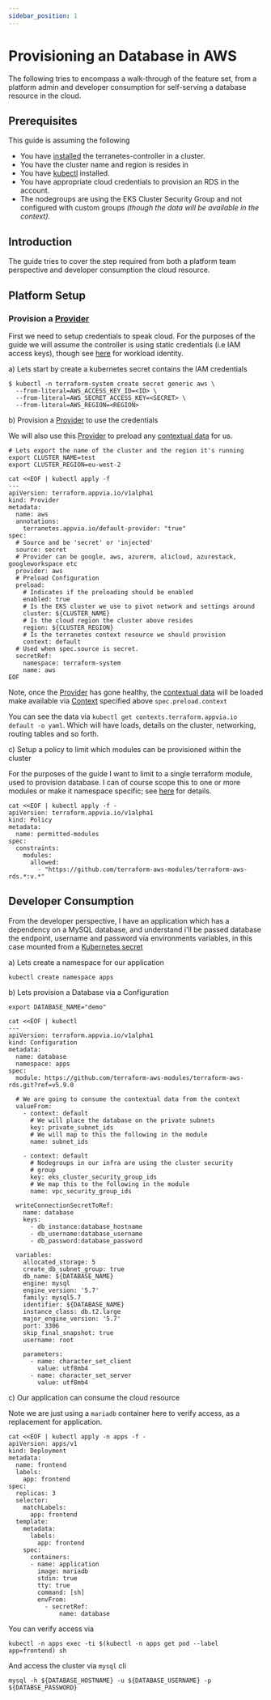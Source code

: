 ```yaml
---
sidebar_position: 1
---
```


# Provisioning an Database in AWS

The following tries to encompass a walk-through of the feature set, from a platform admin and developer consumption for self-serving a database resource in the cloud.

## Prerequisites

This guide is assuming the following

* You have [installed](../quick_start.md) the terranetes-controller in a cluster.
* You have the cluster name and region is resides in
* You have [kubectl](https://kubernetes.io/docs/tasks/tools/#kubectl) installed.
* You have appropriate cloud credentials to provision an RDS in the account.
* The nodegroups are using the EKS Cluster Security Group and not configured with custom groups _(though the data will be available in the context)_.

## Introduction

The guide tries to cover the step required from both a platform team perspective and developer consumption the cloud resource.

## Platform Setup

### Provision a [Provider](../reference/providers.terraform.appvia.io.md)

First we need to setup credentials to speak cloud. For the purposes of the guide we will assume the controller is using static credentials (i.e IAM access keys), though see [here](../admin/providers.md) for workload identity.

a) Lets start by create a kubernetes secret contains the IAM credentials

```shell
$ kubectl -n terraform-system create secret generic aws \
  --from-literal=AWS_ACCESS_KEY_ID=<ID> \
  --from-literal=AWS_SECRET_ACCESS_KEY=<SECRET> \
  --from-literal=AWS_REGION=<REGION>
```

b) Provision a [Provider](../reference/providers.terraform.appvia.io.md) to use the credentials

We will also use this [Provider](../reference/providers.terraform.appvia.io.md) to preload any [contextual data](../admin/contexts.md) for us.

```shell
# Lets export the name of the cluster and the region it's running
export CLUSTER_NAME=test
export CLUSTER_REGION=eu-west-2

cat <<EOF | kubectl apply -f
---
apiVersion: terraform.appvia.io/v1alpha1
kind: Provider
metadata:
  name: aws
  annotations:
    terranetes.appvia.io/default-provider: "true"
spec:
  # Source and be 'secret' or 'injected'
  source: secret
  # Provider can be google, aws, azurerm, alicloud, azurestack, googleworkspace etc
  provider: aws
  # Preload Configuration
  preload:
    # Indicates if the preloading should be enabled
    enabled: true
    # Is the EKS cluster we use to pivot network and settings around
    cluster: ${CLUSTER_NAME}
    # Is the cloud region the cluster above resides
    region: ${CLUSTER_REGION}
    # Is the terranetes context resource we should provision
    context: default
  # Used when spec.source is secret.
  secretRef:
    namespace: terraform-system
    name: aws
EOF
```

Note, once the [Provider](../reference/providers.terraform.appvia.io.md) has gone healthy, the [contextual data](../admin/contexts.md) will be loaded make available via [Context](../reference/contexts.terraform.appvia.io.md) specified above `spec.preload.context`

You can see the data via `kubectl get contexts.terraform.appvia.io default -o yaml`. Which will have loads, details on the cluster, networking, routing tables and so forth.

c) Setup a policy to limit which modules can be provisioned within the cluster

For the purposes of the guide I want to limit to a single terraform module, used to provision database. I can of course scope this to one or more modules or make it namespace specific; see [here](../admin/policy/intro.md) for details.

```shell
cat <<EOF | kubectl apply -f -
apiVersion: terraform.appvia.io/v1alpha1
kind: Policy
metadata:
  name: permitted-modules
spec:
  constraints:
    modules:
      allowed:
        - "https://github.com/terraform-aws-modules/terraform-aws-rds.*:v.*"
```

## Developer Consumption

From the developer perspective, I have an application which has a dependency on a MySQL database, and understand i'll be passed database the endpoint, username and password via environments variables, in this case mounted from a [Kubernetes secret](https://kubernetes.io/docs/concepts/configuration/secret/#using-a-secret)

a) Lets create a namespace for our application

```shell
kubectl create namespace apps
```

b) Lets provision a Database via a Configuration

```shell
export DATABASE_NAME="demo"

cat <<EOF | kubectl
---
apiVersion: terraform.appvia.io/v1alpha1
kind: Configuration
metadata:
  name: database
  namespace: apps
spec:
  module: https://github.com/terraform-aws-modules/terraform-aws-rds.git?ref=v5.9.0

  # We are going to consume the contextual data from the context
  valueFrom:
    - context: default
      # We will place the database on the private subnets
      key: private_subnet_ids
      # We will map to this the following in the module
      name: subnet_ids

    - context: default
      # Nodegroups in our infra are using the cluster security
      # group
      key: eks_cluster_security_group_ids
      # We map this to the following in the module
      name: vpc_security_group_ids

  writeConnectionSecretToRef:
    name: database
    keys:
      - db_instance:database_hostname
      - db_username:database_username
      - db_password:database_password

  variables:
    allocated_storage: 5
    create_db_subnet_group: true
    db_name: ${DATABASE_NAME}
    engine: mysql
    engine_version: '5.7'
    family: mysql5.7
    identifier: ${DATABASE_NAME}
    instance_class: db.t2.large
    major_engine_version: '5.7'
    port: 3306
    skip_final_snapshot: true
    username: root

    parameters:
      - name: character_set_client
        value: utf8mb4
      - name: character_set_server
        value: utf8mb4
```

c) Our application can consume the cloud resource

Note we are just using a `mariadb` container here to verify access, as a replacement for application.

```shell
cat <<EOF | kubectl apply -n apps -f -
apiVersion: apps/v1
kind: Deployment
metadata:
  name: frontend
  labels:
    app: frontend
spec:
  replicas: 3
  selector:
    matchLabels:
      app: frontend
  template:
    metadata:
      labels:
        app: frontend
    spec:
      containers:
      - name: application
        image: mariadb
        stdin: true
        tty: true
        command: [sh]
        envFrom:
          - secretRef:
              name: database
```

You can verify access via

```shell
kubectl -n apps exec -ti $(kubectl -n apps get pod --label app=frontend) sh
```

And access the cluster via `mysql` cli

```shell
mysql -h ${DATABASE_HOSTNAME} -u ${DATABASE_USERNAME} -p ${DATABSE_PASSWORD}
```
